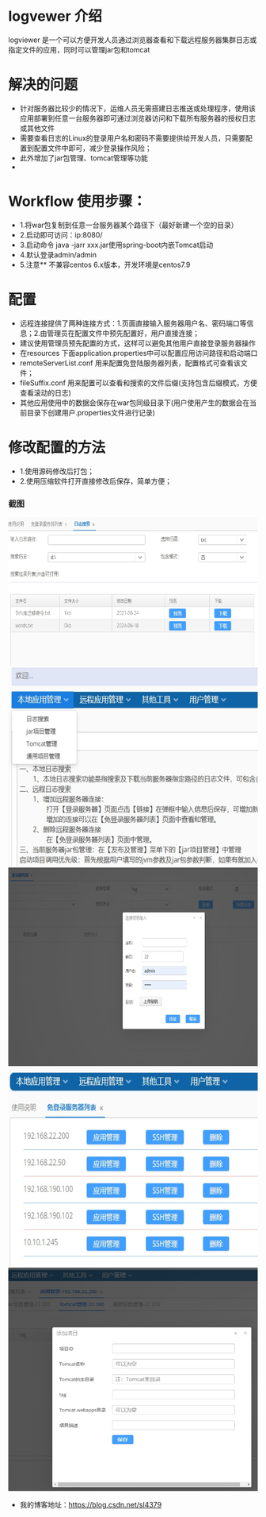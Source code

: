 logvewer 介绍
==============

logviewer 是一个可以方便开发人员通过浏览器查看和下载远程服务器集群日志或指定文件的应用，同时可以管理jar包和tomcat

# 解决的问题
- 针对服务器比较少的情况下，运维人员无需搭建日志推送或处理程序，使用该应用部署到任意一台服务器即可通过浏览器访问和下载所有服务器的授权日志或其他文件
- 需要查看日志的Linux的登录用户名和密码不需要提供给开发人员，只需要配置到配置文件中即可，减少登录操作风险；
- 此外增加了jar包管理、tomcat管理等功能
- 

Workflow 使用步骤：
========

- 1.将war包复制到任意一台服务器某个路径下（最好新建一个空的目录）
- 2.启动即可访问：ip:8080/
- 3.启动命令 java -jarr xxx.jar使用spring-boot内嵌Tomcat启动
- 4.默认登录admin/admin
- 5.注意** 不兼容centos 6.x版本，开发环境是centos7.9


配置
========
-  远程连接提供了两种连接方式：1.页面直接输入服务器用户名、密码端口等信息；2.由管理员在配置文件中预先配置好，用户直接连接；
-  建议使用管理员预先配置的方式，这样可以避免其他用户直接登录服务器操作
-  在resources 下面application.properties中可以配置应用访问路径和启动端口
- remoteServerList.conf 用来配置免登陆服务器列表，配置格式可查看该文件；
- fileSuffix.conf 用来配置可以查看和搜索的文件后缀(支持包含后缀模式，方便查看滚动的日志)
- 其他应用使用中的数据会保存在war包同级目录下(用户使用产生的数据会在当前目录下创建用户.properties文件进行记录)

修改配置的方法
========
- 1.使用源码修改后打包；
- 2.使用压缩软件打开直接修改后保存，简单方便；

### 截图

<img width="800px" height="300px" alt="login" src="images/localsearch.png"/> 
<img width="800px" height="400px" alt="login" src="images/local.png"/> 
<img width="800px" height="400px" alt="login" src="images/loginserver.png"/> 
<img width="800px" height="400px" alt="login" src="images/serverlist.png"/> 
<img width="800px" height="450px" alt="login" src="images/application.png"/> 

- 我的博客地址：https://blog.csdn.net/sl4379

